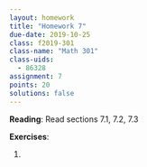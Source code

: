 ```yaml
---
layout: homework
title: "Homework 7"
due-date: 2019-10-25
class: f2019-301
class-name: "Math 301"
class-uids: 
  - 86328
assignment: 7
points: 20
solutions: false
---
```



**Reading**: 
Read sections 7.1, 7.2, 7.3

**Exercises**:

1.  
